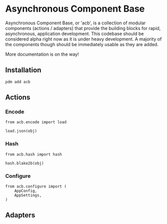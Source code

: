 # Asynchronous Component Base

Asynchronous Component Base, or 'acb', is a collection of modular
components (actions / adapters) that provide the building blocks for rapid,
asynchronous, application development.
This codebase should be considered alpha right now as it is under
heavy development. A majority of the components though should be
immediately usable as they are added.

More documentation is on the way!

## Installation

```
pdm add acb
```

## Actions

### Encode

```
from acb.encode import load

load.json(obj)
```

### Hash

```
from acb.hash import hash

hash.blake2b(obj)
```

### Configure

```
from acb.configure import (
    AppConfig,
    AppSettings,
)
```

## Adapters

